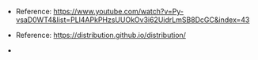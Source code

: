 - Reference: https://www.youtube.com/watch?v=Py-vsaD0WT4&list=PLl4APkPHzsUUOkOv3i62UidrLmSB8DcGC&index=43
- Reference: https://distribution.github.io/distribution/

-  

